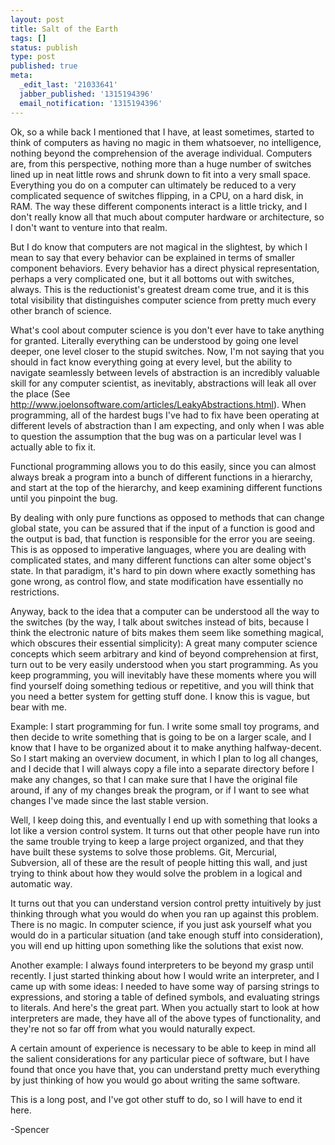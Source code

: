 ```yaml
---
layout: post
title: Salt of the Earth
tags: []
status: publish
type: post
published: true
meta:
  _edit_last: '21033641'
  jabber_published: '1315194396'
  email_notification: '1315194396'
---
```

Ok, so a while back I mentioned that I have, at least sometimes, started to think of computers as having no magic in them whatsoever, no intelligence, nothing beyond the comprehension of the average individual. Computers are, from this perspective, nothing more than a huge number of switches lined up in neat little rows and shrunk down to fit into a very small space. Everything you do on a computer can ultimately be reduced to a very complicated sequence of switches flipping, in a CPU, on a hard disk, in RAM. The way these different components interact is a little tricky, and I don't really know all that much about computer hardware or architecture, so I don't want to venture into that realm.

But I do know that computers are not magical in the slightest, by which I mean to say that every behavior can be explained in terms of smaller component behaviors. Every behavior has a direct physical representation, perhaps a very complicated one, but it all bottoms out with switches, always. This is the reductionist's greatest dream come true, and it is this total visibility that distinguishes computer science from pretty much every other branch of science.

What's cool about computer science is you don't ever have to take anything for granted. Literally everything can be understood by going one level deeper, one level closer to the stupid switches. Now, I'm not saying that you should in fact know everything going at every level, but the ability to navigate seamlessly between levels of abstraction is an incredibly valuable skill for any computer scientist, as inevitably, abstractions will leak all over the place (See http://www.joelonsoftware.com/articles/LeakyAbstractions.html). When programming, all of the hardest bugs I've had to fix have been operating at different levels of abstraction than I am expecting, and only when I was able to question the assumption that the bug was on a particular level was I actually able to fix it.

Functional programming allows you to do this easily, since you can almost always break a program into a bunch of different functions in a hierarchy, and start at the top of the hierarchy, and keep examining different functions until you pinpoint the bug.

By dealing with only pure functions as opposed to methods that can change global state, you can be assured that if the input of a function is good and the output is bad, that function is responsible for the error you are seeing. This is as opposed to imperative languages, where you are dealing with complicated states, and many different functions can alter some object's state. In that paradigm, it's hard to pin down where exactly something has gone wrong, as control flow, and state modification have essentially no restrictions.

Anyway, back to the idea that a computer can be understood all the way to the switches (by the way, I talk about switches instead of bits, because I think the electronic nature of bits makes them seem like something magical, which obscures their essential simplicity): A great many computer science concepts which seem arbitrary and kind of beyond comprehension at first, turn out to be very easily understood when you start programming. As you keep programming, you will inevitably have these moments where you will find yourself doing something tedious or repetitive, and you will think that you need a better system for getting stuff done. I know this is vague, but bear with me.

Example: I start programming for fun. I write some small toy programs, and then decide to write something that is going to be on a larger scale, and I know that I have to be organized about it to make anything halfway-decent. So I start making an overview document, in which I plan to log all changes, and I decide that I will always copy a file into a separate directory before I make any changes, so that I can make sure that I have the original file around, if any of my changes break the program, or if I want to see what changes I've made since the last stable version.

Well, I keep doing this, and eventually I end up with something that looks a lot like a version control system. It turns out that other people have run into the same trouble trying to keep a large project organized, and that they have built these systems to solve those problems. Git, Mercurial, Subversion, all of these are the result of people hitting this wall, and just trying to think about how they would solve the problem in a logical and automatic way.

It turns out that you can understand version control pretty intuitively by just thinking through what you would do when you ran up against this problem. There is no magic. In computer science, if you just ask yourself what you would do in a particular situation (and take enough stuff into consideration), you will end up hitting upon something like the solutions that exist now.

Another example: I always found interpreters to be beyond my grasp until recently. I just started thinking about how I would write an interpreter, and I came up with some ideas: I needed to have some way of parsing strings to expressions, and storing a table of defined symbols, and evaluating strings to literals. And here's the great part. When you actually start to look at how interpreters are made, they have all of the above types of functionality, and they're not so far off from what you would naturally expect.

A certain amount of experience is necessary to be able to keep in mind all the salient considerations for any particular piece of software, but I have found that once you have that, you can understand pretty much everything by just thinking of how you would go about writing the same software.

This is a long post, and I've got other stuff to do, so I will have to end it here.

-Spencer
